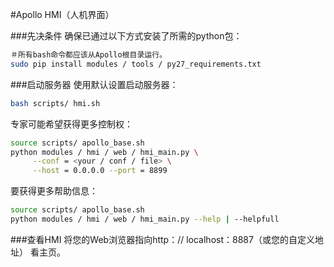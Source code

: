 #Apollo HMI（人机界面）


###先决条件
确保已通过以下方式安装了所需的python包：
```bash
＃所有bash命令都应该从Apollo根目录运行。
sudo pip install modules / tools / py27_requirements.txt
```


###启动服务器
使用默认设置启动服务器：
```bash
bash scripts/ hmi.sh
```

专家可能希望获得更多控制权：
```bash
source scripts/ apollo_base.sh
python modules / hmi / web / hmi_main.py \
     --conf = <your / conf / file> \
     --host = 0.0.0.0 --port = 8899
```

要获得更多帮助信息：
```bash
source scripts/ apollo_base.sh
python modules / hmi / web / hmi_main.py --help | --helpfull
```


###查看HMI
将您的Web浏览器指向http：// localhost：8887（或您的自定义地址）
看主页。
